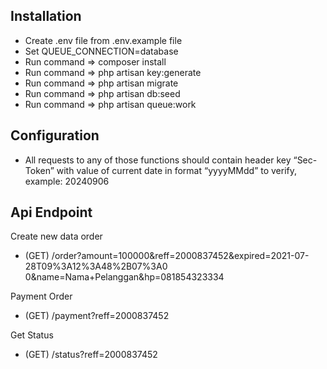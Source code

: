 ## Installation

- Create .env file from .env.example file
- Set QUEUE_CONNECTION=database
- Run command => composer install
- Run command => php artisan key:generate
- Run command => php artisan migrate
- Run command => php artisan db:seed
- Run command => php artisan queue:work

## Configuration
- All requests to any of those functions should contain header key “Sec-Token” with value of current date in format “yyyyMMdd” to verify, example: 20240906

## Api Endpoint

Create new data order
- (GET) /order?amount=100000&reff=2000837452&expired=2021-07-28T09%3A12%3A48%2B07%3A0 0&name=Nama+Pelanggan&hp=081854323334

Payment Order
- (GET) /payment?reff=2000837452

Get Status
- (GET) /status?reff=2000837452